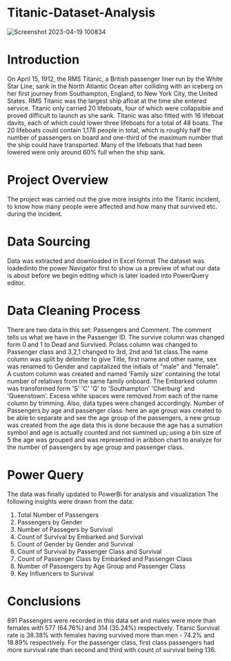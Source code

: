 # Titanic-Dataset-Analysis
![Screenshot 2023-04-19 100834](https://user-images.githubusercontent.com/115046602/233040687-a2d2eb82-a5a8-4418-9326-9d044f10241f.png)

# Introduction
On April 15, 1912, the RMS Titanic, a British passenger liner run by the White Star Line, sank in the North Atlantic Ocean after colliding with an iceberg on her first journey from Southampton, England, to New York City, the United States. RMS Titanic was the largest ship afloat at the time she entered service. Titanic only carried 20 lifeboats, four of which were collapsible and proved difficult to launch as she sank. Titanic was also fitted with 16 lifeboat davits, each of which could lower three lifeboats for a total of 48 boats. The 20 lifeboats could contain 1,178 people in total, which is roughly half the number of passengers on board and one-third of the maximum number that the ship could have transported. Many of the lifeboats that had been lowered were only around 60% full when the ship sank.

# Project Overview
The project was carried out the give more insights into the Titanic incident, to know how many people were affected and how many that survived etc. during the incident.

# Data Sourcing
Data was extracted and downloaded in Excel format
The dataset was loadedinto the power Navigator first to show us a preview of what our data is about before we begin editing which is later loaded into PowerQuery editor.

# Data Cleaning Process
There are two data in this set: Passengers and Comment. The comment tells us what we have in the Passenger ID. The survive column was changed form 0 and 1 to Dead and Survived. Pclass column was changed to Passenger class and 3,2,1 changed to 3rd, 2nd and 1st class.The name column was split by delimiter to give Title, first name and other name, sex was renamed to Gender and capitalized the initials of "male" and "female". A custom column was created and named 'Family size' containing the total number of relatives from the same family onboard. The Embarked column was transformed form 'S' 'C' 'Q' to 'Southampton' 'Cherburg' and 'Queenstown'. Excess white spaces were removed from each of the name column by trimming. Also, data types were changed accordingly. Number of Passengers by age and passenger class: here an age group was created to be able to separate and see the age group of the passengers, a new group was created from the age data this is done because the age has a sumation symbol and age is actually counted and not summed up; using a bin size of 5 the age was grouped and was represented in aribbon chart to analyze for the number of passengers by age group and passenger class.

# Power Query
The data was finally updated to PowerBi for analysis and visualization
The following insights were drawn from the data:
1. Total Number of Passengers
2. Passengers by Gender
3. Number of Passegers by Survival
4. Count of Survival by Embarked and Survival
5. Count of Gender by Gender and Survival
6. Count of Survival by Passenger Class and Survival
7. Count of Passenger Class by Embarked and Passenger Class
8. Number of Passengers by Age Group and Passenger Class
9. Key Influencers to Survival


# Conclusions
891 Passengers were recorded in this data set and males were more than females with 577 (64.76%) and 314 (35.24%) respectively. Titanic Survival rate is 38.38% with females having survived more than men - 74.2% and 18.89% respectively. For the passenger class, first class passengers had more survival rate than second and third with count of survival being 136.
